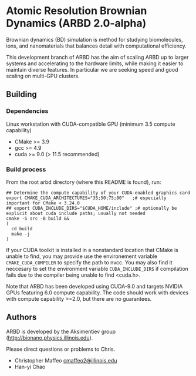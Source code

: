 # Atomic Resolution Brownian Dynamics (ARBD 2.0-alpha)

Brownian dynamics (BD) simulation is method for studying biomolecules,
ions, and nanomaterials that balances detail with computational
efficiency.

This development branch of ARBD has the aim of scaling ARBD up to
larger systems and accelerating to the hardware limits, while making
it easier to maintain diverse features. In particular we are seeking
speed and good scaling on multi-GPU clusters.

## Building

### Dependencies

Linux workstation with CUDA-compatible GPU (minimum 3.5 compute capability)
  - CMake >= 3.9
  - gcc >= 4.9
  - cuda >= 9.0  (> 11.5 recommended)

### Build process

From the root arbd directory (where this README is found), run:
```
## Determine the compute capability of your CUDA-enabled graphics card
export CMAKE_CUDA_ARCHITECTURES="35;50;75;80"   ;# especially important for CMake < 3.24.0
## export CUDA_INCLUDE_DIRS="$CUDA_HOME/include" ;# optionally be explicit about cuda include paths; usually not needed
cmake -S src -B build &&
(
  cd build
  make -j
)
```

If your CUDA toolkit is installed in a nonstandard location that CMake
is unable to find, you may provide use the environement variable
`CMAKE_CUDA_COMPILER` to specify the path to nvcc. You may also find
it neccesary to set the environment variable `CUDA_INCLUDE_DIRS` if
compilation fails due to the compiler being unable to find <cuda.h>.

Note that ARBD has been developed using CUDA-9.0 and targets NVIDIA
GPUs featuring 6.0 compute capability. The code should work with
devices with compute capability >=2.0, but there are no guarantees.

## Authors

ARBD is developed by the Aksimentiev group
(http://bionano.physics.illinois.edu).

Please direct questions or problems to Chris.

- Christopher Maffeo <cmaffeo2@illinois.edu>
- Han-yi Chao
